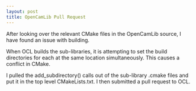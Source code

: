 ```yaml
---
layout: post
title: OpenCamLib Pull Request
---
```


After looking over the relevant CMake files in the OpenCamLib source, I have found an issue with building.

When OCL builds the sub-libraries, it is attempting to set the build directories for each at the same location simultaneously. This causes a conflict in CMake.

I pulled the add_subdirectory() calls out of the sub-library .cmake files and put it in the top level CMakeLists.txt. I then submitted a pull request to OCL.